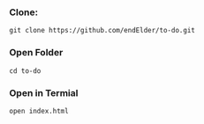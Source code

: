### Clone:

```
git clone https://github.com/endElder/to-do.git
```

### Open Folder
```
cd to-do
```

### Open in Termial
```
open index.html
```


